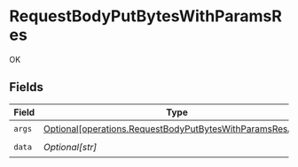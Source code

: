 # RequestBodyPutBytesWithParamsRes

OK


## Fields

| Field                                                                                                                            | Type                                                                                                                             | Required                                                                                                                         | Description                                                                                                                      |
| -------------------------------------------------------------------------------------------------------------------------------- | -------------------------------------------------------------------------------------------------------------------------------- | -------------------------------------------------------------------------------------------------------------------------------- | -------------------------------------------------------------------------------------------------------------------------------- |
| `args`                                                                                                                           | [Optional[operations.RequestBodyPutBytesWithParamsResArgs]](undefined/models/operations/requestbodyputbyteswithparamsresargs.md) | :heavy_check_mark:                                                                                                               | N/A                                                                                                                              |
| `data`                                                                                                                           | *Optional[str]*                                                                                                                  | :heavy_check_mark:                                                                                                               | N/A                                                                                                                              |